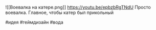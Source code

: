 ![[Воевалка на катере.png]]
https://youtu.be/epbzbRgTNdU
Просто воевалка. Главное, чтобы катер был прикольный

#идея #геймдизайн #вода 